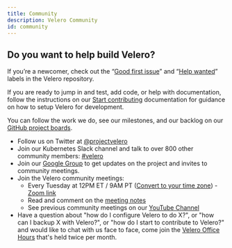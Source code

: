 ```yaml
---
title: Community
description: Velero Community
id: community
---
```

## Do you want to help build Velero?

If you’re a newcomer, check out the “[Good first issue](https://github.com/adi-bhardwaj/velero-modified/issues?q=is%3Aopen+is%3Aissue+label%3A%22Good+first+issue%22)” and “[Help wanted](https://github.com/adi-bhardwaj/velero-modified/issues?utf8=%E2%9C%93&q=is%3Aopen+is%3Aissue+label%3A%22Help+wanted%22+)” labels in the Velero repository.

If you are ready to jump in and test, add code, or help with documentation, follow the instructions on our [Start contributing](https://velero.io/docs/main/start-contributing/) documentation for guidance on how to setup Velero for development.

You can follow the work we do, see our milestones, and our backlog on our [GitHub project boards](https://github.com/adi-bhardwaj/velero-modified/projects).

* Follow us on Twitter at [@projectvelero](https://twitter.com/projectvelero)
* Join our Kubernetes Slack channel and talk to over 800 other community members: [#velero](https://kubernetes.slack.com/messages/velero)
* Join our [Google Group](https://groups.google.com/forum/#!forum/projectvelero) to get updates on the project and invites to community meetings.
* Join the Velero community meetings:
  * Every Tuesday at 12PM ET / 9AM PT ([Convert to your time zone](http://www.thetimezoneconverter.com/?t=09:00&tz=PT%20%28Pacific%20Time%29)) - [Zoom link](https://vmware.zoom.us/j/551441444)
  * Read and comment on the [meeting notes](https://hackmd.io/Jq6F5zqZR7S80CeDWUklkA?view)
  * See previous community meetings on our [YouTube Channel](https://www.youtube.com/playlist?list=PL7bmigfV0EqQRysvqvqOtRNk4L5S7uqwM)
* Have a question about "how do I configure Velero to do X?", or "how can I backup X with Velero?", or "how do I start to contribute to Velero?" and would like to chat with us face to face, come join the [Velero Office Hours](https://hackmd.io/I3u1x0u9T46KhuYZN4LX-A?view) that's held twice per month.
